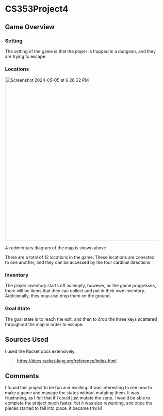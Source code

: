 # CS353Project4


## Game Overview

### Setting

The setting of the game is that the player is trapped in a dungeon, and they are trying to escape.

### Locations

<img width="540" alt="Screenshot 2024-05-05 at 6 26 32 PM" src="https://github.com/GuntasJ/CS353Project4/assets/90429329/c393a9e3-4084-482d-a0ec-fbb2902e9c6f">

A rudimentary diagram of the map is shown above


There are a total of 12 locations in the game. These locations are conected to one another, and they can be accessed by the four cardinal directions

### Inventory

The player inventory starts off as empty, however, as the game progresses, there will be items that they can collect and put in their own inventory. Additionally, they may also drop them on the ground.

### Goal State

The goal state is to reach the exit, and then to drop the three keys scattered throughout the map in order to escape. 

## Sources Used

I used the Racket docs extensively. 

>https://docs.racket-lang.org/reference/index.html

## Comments

I found this project to be fun and exciting. It was interesting to see how to make a game and manage the states without mutating them. It was frustrating, as I felt that if I could just mutate the state, I would be able to complete the project much faster. Yet it was also rewarding, and once the pieces started to fall into place, it became trivial!
